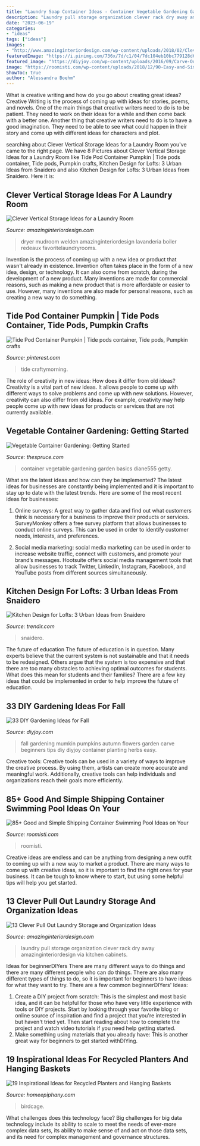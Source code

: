 ```yaml
---
title: "Laundry Soap Container Ideas - Container Vegetable Gardening Garden Basics Diane555 Getty"
description: "Laundry pull storage organization clever rack dry away amazinginteriordesign via kitchen cabinets"
date: "2023-06-19"
categories:
- "ideas"
tags: ["ideas"]
images:
- "http://www.amazinginteriordesign.com/wp-content/uploads/2018/02/Clever-Vertical-Storage-Ideas-for-a-Laundry-Room-3.jpg"
featuredImage: "https://i.pinimg.com/736x/7d/c1/04/7dc104eb10bc779128d607083824d069.jpg"
featured_image: "https://diyjoy.com/wp-content/uploads/2016/09/Carve-Out-A-Mumkin.jpg"
image: "https://roomisti.com/wp-content/uploads/2018/12/90-Easy-and-Simple-Shipping-Container-Swimming-Pool-Ideas-on-Your-Backyard-26.jpg"
ShowToc: true
author: "Alessandra Boehm"
---
```



What is creative writing and how do you go about creating great ideas?
Creative Writing is the process of coming up with ideas for stories, poems, and novels. One of the main things that creative writers need to do is to be patient. They need to work on their ideas for a while and then come back with a better one. Another thing that creative writers need to do is to have a good imagination. They need to be able to see what could happen in their story and come up with different ideas for characters and plot.

	

		
searching about Clever Vertical Storage Ideas for a Laundry Room you've came to the right page. We have 8 Pictures about Clever Vertical Storage Ideas for a Laundry Room like Tide Pod Container Pumpkin | Tide pods container, Tide pods, Pumpkin crafts, Kitchen Design for Lofts: 3 Urban Ideas from Snaidero and also Kitchen Design for Lofts: 3 Urban Ideas from Snaidero. Here it is:
		
    
## Clever Vertical Storage Ideas For A Laundry Room

<img loading=lazy src="http://www.amazinginteriordesign.com/wp-content/uploads/2018/02/Clever-Vertical-Storage-Ideas-for-a-Laundry-Room-3.jpg" onerror="this.onerror=null;this.src='https://tse3.mm.bing.net/th?id=OIP.Kj9iYOjanPtKIeoyy0l5ZAHaLK&amp;pid=15.1';" alt="Clever Vertical Storage Ideas for a Laundry Room">

_Source: amazinginteriordesign.com_

>dryer mudroom welden amazinginteriordesign lavanderia boiler redeaux favoritelaundryrooms. 

	

Invention is the process of coming up with a new idea or product that wasn't already in existence. Invention often takes place in the form of a new idea, design, or technology. It can also come from scratch, during the development of a new product. Many inventions are made for commercial reasons, such as making a new product that is more affordable or easier to use. However, many inventions are also made for personal reasons, such as creating a new way to do something.

    
## Tide Pod Container Pumpkin | Tide Pods Container, Tide Pods, Pumpkin Crafts

<img loading=lazy src="https://i.pinimg.com/736x/7d/c1/04/7dc104eb10bc779128d607083824d069.jpg" onerror="this.onerror=null;this.src='https://tse4.mm.bing.net/th?id=OIP.Y9VbWoo5oUvZYivDKTXu3QHaJ3&amp;pid=15.1';" alt="Tide Pod Container Pumpkin | Tide pods container, Tide pods, Pumpkin crafts">

_Source: pinterest.com_

>tide craftymorning. 

	

The role of creativity in new ideas: How does it differ from old ideas?
Creativity is a vital part of new ideas. It allows people to come up with different ways to solve problems and come up with new solutions. However, creativity can also differ from old ideas. For example, creativity may help people come up with new ideas for products or services that are not currently available.

    
## Vegetable Container Gardening: Getting Started

<img loading=lazy src="https://fthmb.tqn.com/Zrs0N_2Qq7nAH4jJsWC-0stTegc=/2048x1464/filters:fill(auto,1)/Containergarden-GettyImages-155360996-5a0917a1ec2f640036a63a1b.jpg" onerror="this.onerror=null;this.src='https://tse2.mm.bing.net/th?id=OIP.HzWgNiwyDrNVwKnDptOd4gHaFS&amp;pid=15.1';" alt="Vegetable Container Gardening: Getting Started">

_Source: thespruce.com_

>container vegetable gardening garden basics diane555 getty. 

	

What are the latest ideas and how can they be implemented?
The latest ideas for businesses are constantly being implemented and it is important to stay up to date with the latest trends. Here are some of the most recent ideas for businesses:
1. Online surveys: A great way to gather data and find out what customers think is necessary for a business to improve their products or services. SurveyMonkey offers a free survey platform that allows businesses to conduct online surveys. This can be used in order to identify customer needs, interests, and preferences.

2. Social media marketing: social media marketing can be used in order to increase website traffic, connect with customers, and promote your brand’s messages. Hootsuite offers social media management tools that allow businesses to track Twitter, LinkedIn, Instagram, Facebook, and YouTube posts from different sources simultaneously.

    
## Kitchen Design For Lofts: 3 Urban Ideas From Snaidero

<img loading=lazy src="https://cdn.trendir.com/wp-content/uploads/old/archives/2015/12/07/8-kitchen-design-lofts-3-urban-ideas-snaidero.jpg" onerror="this.onerror=null;this.src='https://tse1.mm.bing.net/th?id=OIP.dBJS9lUQ2DCppE0U2J_V1wHaE7&amp;pid=15.1';" alt="Kitchen Design for Lofts: 3 Urban Ideas from Snaidero">

_Source: trendir.com_

>snaidero. 

	

The future of education
The future of education is in question. Many experts believe that the current system is not sustainable and that it needs to be redesigned. Others argue that the system is too expensive and that there are too many obstacles to achieving optimal outcomes for students. What does this mean for students and their families?
There are a few key ideas that could be implemented in order to help improve the future of education.

    
## 33 DIY Gardening Ideas For Fall

<img loading=lazy src="https://diyjoy.com/wp-content/uploads/2016/09/Carve-Out-A-Mumkin.jpg" onerror="this.onerror=null;this.src='https://tse2.mm.bing.net/th?id=OIP.LzOT-LRKP6ftgNT9ncJ26QHaLH&amp;pid=15.1';" alt="33 DIY Gardening Ideas for Fall">

_Source: diyjoy.com_

>fall gardening mumkin pumpkins autumn flowers garden carve beginners tips diy diyjoy container planting herbs easy. 

	

Creative tools:
Creative tools can be used in a variety of ways to improve the creative process. By using them, artists can create more accurate and meaningful work. Additionally, creative tools can help individuals and organizations reach their goals more efficiently.

    
## 85+ Good And Simple Shipping Container Swimming Pool Ideas On Your

<img loading=lazy src="https://roomisti.com/wp-content/uploads/2018/12/90-Easy-and-Simple-Shipping-Container-Swimming-Pool-Ideas-on-Your-Backyard-26.jpg" onerror="this.onerror=null;this.src='https://tse3.mm.bing.net/th?id=OIP.7QXV2SwZuQ5Wzzxj3j_RYQHaJE&amp;pid=15.1';" alt="85+ Good and Simple Shipping Container Swimming Pool Ideas on Your">

_Source: roomisti.com_

>roomisti. 

	

Creative ideas are endless and can be anything from designing a new outfit to coming up with a new way to market a product. There are many ways to come up with creative ideas, so it is important to find the right ones for your business. It can be tough to know where to start, but using some helpful tips will help you get started.

    
## 13 Clever Pull Out Laundry Storage And Organization Ideas

<img loading=lazy src="http://www.amazinginteriordesign.com/wp-content/uploads/2017/03/13-clever-pull-out-laundry-storage-and-organization-ideas-4.jpg" onerror="this.onerror=null;this.src='https://tse3.mm.bing.net/th?id=OIP.mXOuOMo_MjIXU7C4Fqmp0wHaFW&amp;pid=15.1';" alt="13 Clever Pull Out Laundry Storage and Organization Ideas">

_Source: amazinginteriordesign.com_

>laundry pull storage organization clever rack dry away amazinginteriordesign via kitchen cabinets. 

	

Ideas for beginnerDIYers
There are many different ways to do things and there are many different people who can do things. There are also many different types of things to do, so it is important for beginners to have ideas for what they want to try. There are a few common beginnerDIYers' Ideas: 
1. Create a DIY project from scratch: This is the simplest and most basic idea, and it can be helpful for those who have very little experience with tools or DIY projects. Start by looking through your favorite blog or online source of inspiration and find a project that you're interested in but haven't tried yet. Then start reading about how to complete the project and watch video tutorials if you need help getting started. 
2. Make something using materials that you already have: This is another great way for beginners to get started withDIYing.

    
## 19 Inspirational Ideas For Recycled Planters And Hanging Baskets

<img loading=lazy src="https://www.homeepiphany.com/wp-content/uploads/2016/04/19-Inspirational-Ideas-for-Recycled-Hanging-Baskets-2.jpg" onerror="this.onerror=null;this.src='https://tse1.mm.bing.net/th?id=OIP.B0-Cv60FmJFyHJuPUjf5ugHaLH&amp;pid=15.1';" alt="19 Inspirational Ideas for Recycled Planters and Hanging Baskets">

_Source: homeepiphany.com_

>birdcage. 

	

What challenges does this technology face?
Big challenges for big data technology include its ability to scale to meet the needs of ever-more complex data sets, its ability to make sense of and act on those data sets, and its need for complex management and governance structures.

